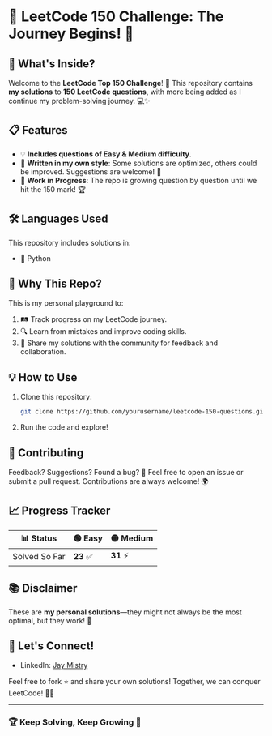 # 🚀 LeetCode 150 Challenge: The Journey Begins! 🌟

## 🧩 What's Inside?

Welcome to the **LeetCode Top 150 Challenge**! 🎯 This repository contains **my solutions** to **150 LeetCode questions**, with more being added as I continue my problem-solving journey. 💻✨

## 📋 Features

- 💡 **Includes questions of Easy & Medium difficulty**.
- 🧠 **Written in my own style**: Some solutions are optimized, others could be improved. Suggestions are welcome! 🤝
- 🔄 **Work in Progress**: The repo is growing question by question until we hit the 150 mark! 🏆

## 🛠️ Languages Used

This repository includes solutions in:

- 🐍 Python

## 🌟 Why This Repo?

This is my personal playground to:

1. 🛤️ Track progress on my LeetCode journey.
2. 🔍 Learn from mistakes and improve coding skills.
3. 🎉 Share my solutions with the community for feedback and collaboration.

## 💡 How to Use

1. Clone this repository:
   ```bash
   git clone https://github.com/yourusername/leetcode-150-questions.git
   ```
2. Run the code and explore!

## 📝 Contributing

Feedback? Suggestions? Found a bug? 🐞
Feel free to open an issue or submit a pull request. Contributions are always welcome! 🌍

## 📈 Progress Tracker

| 📊 Status     | 🟢 Easy      | 🟡 Medium    |
| ------------- | ------------ | ------------ |
| Solved So Far | **23** ✅ | **31** ⚡ |

## 📚 Disclaimer

These are **my personal solutions**—they might not always be the most optimal, but they work! 🌟

## 🎉 Let's Connect!

- LinkedIn: [Jay Mistry](https://www.linkedin.com/in/jay-mistry-15a5091b0/)

Feel free to fork ⭐ and share your own solutions! Together, we can conquer LeetCode! 💪🔥

---

### 🏆 Keep Solving, Keep Growing 🌱
